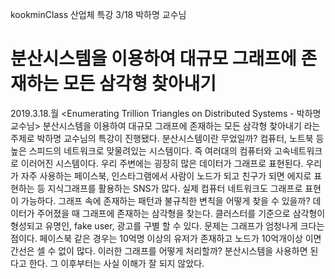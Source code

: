 kookminClass
산업체 특강
3/18
박하명 교수님

분산시스템을 이용하여 대규모 그래프에 존재하는 모든 삼각형 찾아내기
==================================================
2019.3.18.월
<Enumerating Trillion Triangles on Distributed Systems - 박하명교수님>
분산시스템을 이용하여 대규모 그래프에 존재하는 모든 삼각형 찾아내기 라는 주제로 박하명 교수님의 특강이 진행됐다. 분산시스템이란 무었일까? 컴퓨터, 노트북 등 높은 스피드의 네트워크로 맞물려있는 시스템이다. 즉 여러대의 컴퓨터와 고속네트워크로 이러어진 시스템이다. 우리 주변에는 굉장히 많은 데이터가 그래프로 표현된다. 우리가 자주 사용하는 페이스북, 인스타그램에서 사람이 노드가 되고 친구가 되면 에지로 표현하는 등 지식그래프를 활용하는 SNS가 많다. 실제 컴퓨터 네트워크도 그래프로 표현이 가능하다. 그래프 속에 존재하는 패턴과 불규칙한 변칙을 어떻게 찾을 수 있을까? 데이터가 주어졌을 때 그래프에 존재하는 삼각형을 찾는다. 클러스터를 기준으로 삼각형이 형성되고 유명인, fake user, 광고를 구별 할 수 있다. 문제는 그래프가 엄청나게 크다는 점이다. 페이스북 같은 경우는 10억명 이상의 유저가 존재하고 노드가 10억개이상 이면 간선은 셀 수 없이 많다. 이러한 그래프를 어떻게 처리할까? 분산시스템을 사용하면 된다고 한다. 그 이후부터는 사실 이해가 잘 되지 않았다. 
